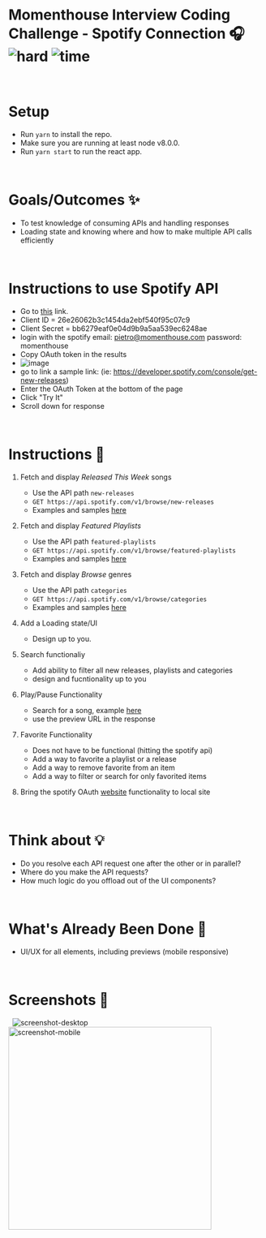 # Momenthouse Interview Coding Challenge - Spotify Connection 🎧 &nbsp; ![hard](https://img.shields.io/badge/-Hard-red) ![time](https://img.shields.io/badge/%E2%8F%B0-60m-blue) 

&nbsp;
# Setup
-  Run `yarn` to install the repo.
- Make sure you are running at least node v8.0.0.
- Run `yarn start` to run the react app.

&nbsp;
# Goals/Outcomes ✨
- To test knowledge of consuming APIs and handling responses
- Loading state and knowing where and how to make multiple API calls efficiently


&nbsp;
# Instructions to use Spotify API
- Go to [this](https://getyourspotifyrefreshtoken.herokuapp.com/) link.
- Client ID = 26e26062b3c1454da2ebf540f95c07c9
- Client Secret = bb6279eaf0e04d9b9a5aa539ec6248ae
- login with the spotify email: pietro@momenthouse.com password: momenthouse
- Copy OAuth token in the results
- ![image](https://user-images.githubusercontent.com/15001110/144375770-e46db67d-db96-44c7-b64d-512c748701f4.png)
- go to link a sample link: (ie: https://developer.spotify.com/console/get-new-releases)
- Enter the OAuth Token at the bottom of the page
- Click "Try It"
- Scroll down for response


&nbsp;
# Instructions 📖
1. Fetch and display *Released This Week* songs 
    - Use the API path `new-releases`
    - `GET https://api.spotify.com/v1/browse/new-releases`
    - Examples and samples [here](https://developer.spotify.com/console/get-new-releases)


2. Fetch and display *Featured Playlists*
    - Use the API path `featured-playlists`
    - `GET https://api.spotify.com/v1/browse/featured-playlists`
    - Examples and samples [here](https://developer.spotify.com/console/get-featured-playlists)


3. Fetch and display *Browse* genres
    - Use the API path `categories`
    - `GET https://api.spotify.com/v1/browse/categories`
    - Examples and samples [here](https://developer.spotify.com/console/get-browse-categories)

4. Add a Loading state/UI
    - Design up to you.

5. Search functionaliy
   - Add ability to filter all new releases, playlists and categories
   - design and fucntionality up to you

6. Play/Pause Functionality
   - Search for a song, example [here](https://developer.spotify.com/console/get-search-item)
   - use the preview URL in the response

7. Favorite Functionality
    - Does not have to be functional (hitting the spotify api)
    - Add a way to favorite a playlist or a release
    - Add a way to remove favorite from an item
    - Add a way to filter or search for only favorited items

8. Bring the spotify OAuth [website](https://getyourspotifyrefreshtoken.herokuapp.com/) functionality to local site
    

&nbsp;
# Think about 💡
- Do you resolve each API request one after the other or in parallel?
- Where do you make the API requests?
- How much logic do you offload out of the UI components?

&nbsp;
# What's Already Been Done 🏁
- UI/UX for all elements, including previews (mobile responsive)

&nbsp;
# Screenshots 🌄
&nbsp;
![screenshot-desktop](https://puu.sh/GwPLE/3be580156a.png)
<img alt="screenshot-mobile" width=400 src="https://puu.sh/GwPLS/0bcb566d23.png" />
